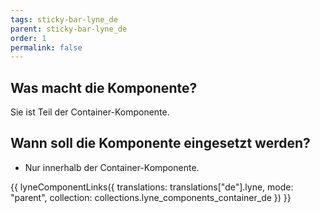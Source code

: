 ```yaml
---
tags: sticky-bar-lyne_de
parent: sticky-bar-lyne_de
order: 1
permalink: false
---
```


## Was macht die Komponente?
Sie ist Teil der Container-Komponente.

## Wann soll die Komponente eingesetzt werden?
* Nur innerhalb der Container-Komponente.

{{ lyneComponentLinks({
  translations: translations["de"].lyne,
  mode: "parent",
  collection: collections.lyne_components_container_de
}) }}
